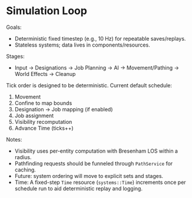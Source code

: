 # Simulation Loop

Goals:

- Deterministic fixed timestep (e.g., 10 Hz) for repeatable saves/replays.
- Stateless systems; data lives in components/resources.

Stages:

- Input -> Designations -> Job Planning -> AI -> Movement/Pathing -> World Effects -> Cleanup

Tick order is designed to be deterministic. Current default schedule:

1. Movement
2. Confine to map bounds
3. Designation -> Job mapping (if enabled)
4. Job assignment
5. Visibility recomputation
6. Advance Time (ticks++)

Notes:

- Visibility uses per-entity computation with Bresenham LOS within a radius.
- Pathfinding requests should be funneled through `PathService` for caching.
- Future: system ordering will move to explicit sets and stages.
- Time: A fixed-step `Time` resource (`systems::Time`) increments once per schedule run to aid deterministic replay and logging.
